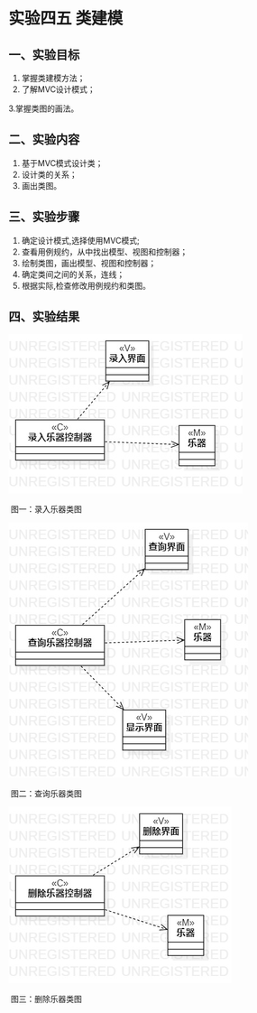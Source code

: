 # 实验四五 类建模

## 一、实验目标

1. 掌握类建模方法；
2. 了解MVC设计模式；

3.掌握类图的画法。

## 二、实验内容

1. 基于MVC模式设计类；
2. 设计类的关系；
3. 画出类图。

## 三、实验步骤

1. 确定设计模式,选择使用MVC模式;
2. 查看用例规约，从中找出模型、视图和控制器；
3. 绘制类图，画出模型、视图和控制器；
4. 确定类间之间的关系，连线；
5. 根据实际,检查修改用例规约和类图。

## 四、实验结果

![录入乐器类图](./lab45_录入乐器类图.jpg)

​									图一：录入乐器类图

![查询乐器类图](./lab45_查询乐器类图.jpg)

​									图二：查询乐器类图

![删除乐器类图](./lab45_删除乐器类图.jpg)

​										图三：删除乐器类图
